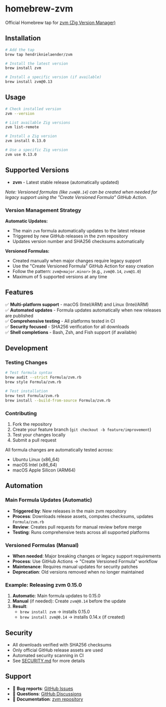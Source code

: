 # homebrew-zvm

Official Homebrew tap for [zvm (Zig Version Manager)](https://github.com/hendriknielaender/zvm)

## Installation

```bash
# Add the tap
brew tap hendriknielaender/zvm

# Install the latest version
brew install zvm

# Install a specific version (if available)
brew install zvm@0.13
```

## Usage

```bash
# Check installed version
zvm --version

# List available Zig versions
zvm list-remote

# Install a Zig version
zvm install 0.13.0

# Use a specific Zig version
zvm use 0.13.0
```

## Supported Versions

- **zvm** - Latest stable release (automatically updated)

*Note: Versioned formulas (like `zvm@0.14`) can be created when needed for legacy support using the "Create Versioned Formula" GitHub Action.*

### Version Management Strategy

**Automatic Updates:**
- The main `zvm` formula automatically updates to the latest release
- Triggered by new GitHub releases in the zvm repository
- Updates version number and SHA256 checksums automatically

**Versioned Formulas:**
- Created manually when major changes require legacy support  
- Use the "Create Versioned Formula" GitHub Action for easy creation
- Follow the pattern: `zvm@<major.minor>` (e.g., `zvm@0.14`, `zvm@1.0`)
- Maximum of 5 supported versions at any time

## Features

✅ **Multi-platform support** - macOS (Intel/ARM) and Linux (Intel/ARM)  
✅ **Automated updates** - Formula updates automatically when new releases are published  
✅ **Comprehensive testing** - All platforms tested in CI  
✅ **Security focused** - SHA256 verification for all downloads  
✅ **Shell completions** - Bash, Zsh, and Fish support (if available)

## Development

### Testing Changes

```bash
# Test formula syntax
brew audit --strict Formula/zvm.rb
brew style Formula/zvm.rb

# Test installation
brew test Formula/zvm.rb
brew install --build-from-source Formula/zvm.rb
```

### Contributing

1. Fork the repository
2. Create your feature branch (`git checkout -b feature/improvement`)
3. Test your changes locally
4. Submit a pull request

All formula changes are automatically tested across:
- Ubuntu Linux (x86_64)
- macOS Intel (x86_64) 
- macOS Apple Silicon (ARM64)

## Automation

### Main Formula Updates (Automatic)
- **Triggered by**: New releases in the main zvm repository  
- **Process**: Downloads release assets, computes checksums, updates `Formula/zvm.rb`
- **Review**: Creates pull requests for manual review before merge
- **Testing**: Runs comprehensive tests across all supported platforms

### Versioned Formulas (Manual)
- **When needed**: Major breaking changes or legacy support requirements
- **Process**: Use GitHub Actions → "Create Versioned Formula" workflow
- **Maintenance**: Requires manual updates for security patches
- **Deprecation**: Old versions removed when no longer maintained

### Example: Releasing zvm 0.15.0

1. **Automatic**: Main formula updates to 0.15.0
2. **Manual** (if needed): Create `zvm@0.14` before the update
3. **Result**: 
   - `brew install zvm` → installs 0.15.0
   - `brew install zvm@0.14` → installs 0.14.x (if created)

## Security

- All downloads verified with SHA256 checksums
- Only official GitHub release assets are used
- Automated security scanning in CI
- See [SECURITY.md](SECURITY.md) for more details

## Support

- 🐛 **Bug reports**: [GitHub Issues](https://github.com/hendriknielaender/homebrew-zvm/issues)
- 💬 **Questions**: [GitHub Discussions](https://github.com/hendriknielaender/zvm/discussions)
- 📖 **Documentation**: [zvm repository](https://github.com/hendriknielaender/zvm)